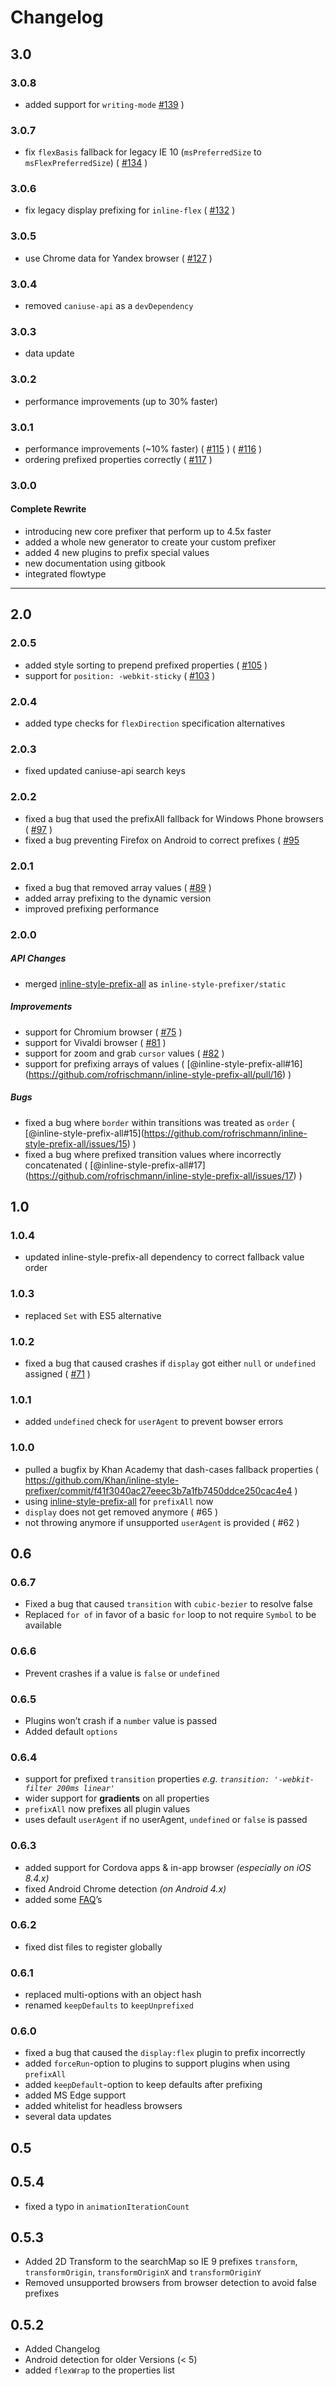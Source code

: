 Changelog
=========

3.0
---

### 3.0.8

-   added support for `writing-mode` [\#139](https://github.com/rofrischmann/inline-style-prefixer/issues/139) )

### 3.0.7

-   fix `flexBasis` fallback for legacy IE 10 (`msPreferredSize` to `msFlexPreferredSize`) ( [\#134](https://github.com/rofrischmann/inline-style-prefixer/issues/134) )

### 3.0.6

-   fix legacy display prefixing for `inline-flex` ( [\#132](https://github.com/rofrischmann/inline-style-prefixer/issues/132) )

### 3.0.5

-   use Chrome data for Yandex browser ( [\#127](https://github.com/rofrischmann/inline-style-prefixer/issues/127) )

### 3.0.4

-   removed `caniuse-api` as a `devDependency`

### 3.0.3

-   data update

### 3.0.2

-   performance improvements (up to 30% faster)

### 3.0.1

-   performance improvements (~10% faster) ( [\#115](https://github.com/rofrischmann/inline-style-prefixer/pull/115) ) ( [\#116](https://github.com/rofrischmann/inline-style-prefixer/pull/116) )
-   ordering prefixed properties correctly ( [\#117](https://github.com/rofrischmann/inline-style-prefixer/pull/117) )

### 3.0.0

#### Complete Rewrite

-   introducing new core prefixer that perform up to 4.5x faster
-   added a whole new generator to create your custom prefixer
-   added 4 new plugins to prefix special values
-   new documentation using gitbook
-   integrated flowtype

------------------------------------------------------------------------

2.0
---

### 2.0.5

-   added style sorting to prepend prefixed properties ( [\#105](https://github.com/rofrischmann/inline-style-prefixer/issues/105) )
-   support for `position: -webkit-sticky` ( [\#103](https://github.com/rofrischmann/inline-style-prefixer/issues/103) )

### 2.0.4

-   added type checks for `flexDirection` specification alternatives

### 2.0.3

-   fixed updated caniuse-api search keys

### 2.0.2

-   fixed a bug that used the prefixAll fallback for Windows Phone browsers ( [\#97](https://github.com/rofrischmann/inline-style-prefixer/issues/97) )
-   fixed a bug preventing Firefox on Android to correct prefixes ( [\#95]((https://github.com/rofrischmann/inline-style-prefixer/issues/95))

### 2.0.1

-   fixed a bug that removed array values ( [\#89](https://github.com/rofrischmann/inline-style-prefixer/issues/89) )
-   added array prefixing to the dynamic version
-   improved prefixing performance

### 2.0.0

##### API Changes

-   merged [inline-style-prefix-all](https://github.com/rofrischmann/inline-style-prefix-all) as `inline-style-prefixer/static`

##### Improvements

-   support for Chromium browser ( [\#75](https://github.com/rofrischmann/inline-style-prefixer/pull/86) )
-   support for Vivaldi browser ( [\#81](https://github.com/rofrischmann/inline-style-prefixer/pull/81) )
-   support for zoom and grab `cursor` values ( [\#82](https://github.com/rofrischmann/inline-style-prefixer/pull/82) )
-   support for prefixing arrays of values ( <span class="citation" data-cites="inline-style-prefix-all#16">\[@inline-style-prefix-all\#16\]</span>(https://github.com/rofrischmann/inline-style-prefix-all/pull/16) )

##### Bugs

-   fixed a bug where `border` within transitions was treated as `order` ( <span class="citation" data-cites="inline-style-prefix-all#15">\[@inline-style-prefix-all\#15\]</span>(https://github.com/rofrischmann/inline-style-prefix-all/issues/15) )
-   fixed a bug where prefixed transition values where incorrectly concatenated ( <span class="citation" data-cites="inline-style-prefix-all#17">\[@inline-style-prefix-all\#17\]</span>(https://github.com/rofrischmann/inline-style-prefix-all/issues/17) )

1.0
---

### 1.0.4

-   updated inline-style-prefix-all dependency to correct fallback value order

### 1.0.3

-   replaced `Set` with ES5 alternative

### 1.0.2

-   fixed a bug that caused crashes if `display` got either `null` or `undefined` assigned ( [\#71](https://github.com/rofrischmann/inline-style-prefixer/pull/71#issue-139056802) )

### 1.0.1

-   added `undefined` check for `userAgent` to prevent bowser errors

### 1.0.0

-   pulled a bugfix by Khan Academy that dash-cases fallback properties ( https://github.com/Khan/inline-style-prefixer/commit/f41f3040ac27eeec3b7a1fb7450ddce250cac4e4 )
-   using [inline-style-prefix-all](https://github.com/rofrischmann/inline-style-prefix-all) for `prefixAll` now
-   `display` does not get removed anymore ( \#65 )
-   not throwing anymore if unsupported `userAgent` is provided ( \#62 )

0.6
---

### 0.6.7

-   Fixed a bug that caused `transition` with `cubic-bezier` to resolve false
-   Replaced `for of` in favor of a basic `for` loop to not require `Symbol` to be available

### 0.6.6

-   Prevent crashes if a value is `false` or `undefined`

### 0.6.5

-   Plugins won’t crash if a `number` value is passed
-   Added default `options`

### 0.6.4

-   support for prefixed `transition` properties *e.g. `transition: '-webkit-filter 200ms linear'`*
-   wider support for **gradients** on all properties
-   `prefixAll` now prefixes all plugin values
-   uses default `userAgent` if no userAgent, `undefined` or `false` is passed

### 0.6.3

-   added support for Cordova apps & in-app browser *(especially on iOS 8.4.x)*
-   fixed Android Chrome detection *(on Android 4.x)*
-   added some [FAQ](docs/FAQ.md)’s

### 0.6.2

-   fixed dist files to register globally

### 0.6.1

-   replaced multi-options with an object hash
-   renamed `keepDefaults` to `keepUnprefixed`

### 0.6.0

-   fixed a bug that caused the `display:flex` plugin to prefix incorrectly
-   added `forceRun`-option to plugins to support plugins when using `prefixAll`
-   added `keepDefault`-option to keep defaults after prefixing
-   added MS Edge support
-   added whitelist for headless browsers
-   several data updates

0.5
---

0.5.4
-----

-   fixed a typo in `animationIterationCount`

0.5.3
-----

-   Added 2D Transform to the searchMap so IE 9 prefixes `transform`, `transformOrigin`, `transformOriginX` and `transformOriginY`
-   Removed unsupported browsers from browser detection to avoid false prefixes

0.5.2
-----

-   Added Changelog
-   Android detection for older Versions (&lt; 5)
-   added `flexWrap` to the properties list
